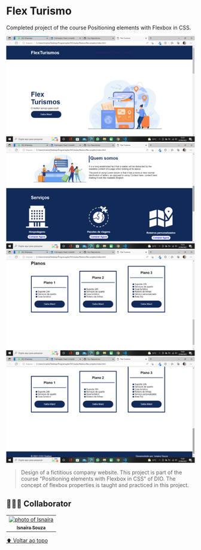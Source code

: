 # Flex Turismo
Completed project of the course Positioning elements with Flexbox in CSS.

<img src="./imagens/img1.png" alt="imagem-1"><br>
<img src="./imagens/img2.png" alt="imagem-2"><br>
<img src="./imagens/img3.png" alt="imgem-3"><br>
<img src="./imagens/img4.png" alt="imgem-4"><br>

> Design of a fictitious company website. This project is part of the course "Positioning elements with Flexbox in CSS" of DIO. The concept of flexbox properties is taught and practiced in this project.


## 🤝👩🏻 Collaborator


<table>
  <tr>
    <td align="center">
      <a href="#">
        <img src="https://avatars.githubusercontent.com/u/95285602?s=400&u=ed631ca82ce931b1f23877b14b677c651db231b6&v=4" width="100px;" alt="photo of Isnaíra"/><br>
        <sub>
          <b>Isnaíra Souza</b>
        </sub>
      </a>
    </td>
    
</table>

[⬆ Voltar ao topo](#Convert-Money)<br>